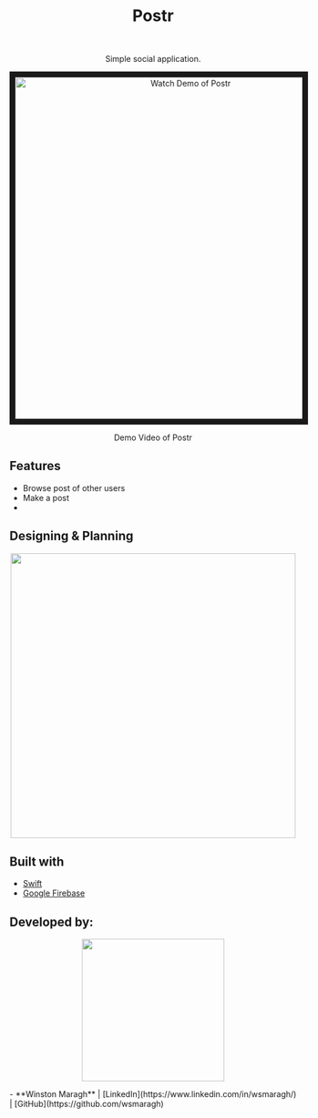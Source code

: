 <h1 align="center"> Postr </h1> <br>
<p align="center">
  Simple social application.
</p>

<p align="center">
    <a href="http://www.youtube.com/watch?feature=player_embedded&v=VJ78dwEXX9w" target="_blank">
      <img src="https://i.imgur.com/B7XYQI6.png" alt="Watch Demo of Postr" width="600"  border="10" />
    </a>
</p>
<p align="center">Demo Video of Postr</p>


## Features
* Browse post of other users
* Make a post
* 

## Designing & Planning
<p align="center">
  <img src = "https://i.imgur.com/NyVCRP6.jpg" width=500>
</p>

## Built with 
- [Swift](https://developer.apple.com/swift/)
- [Google Firebase](https://firebase.google.com/)

## Developed by:
<p align="center">
   <img src = "https://i.imgur.com/J5ctv0K.jpg" width=250>  
</p>
- **Winston Maragh** | [LinkedIn](https://www.linkedin.com/in/wsmaragh/) |  [GitHub](https://github.com/wsmaragh)

